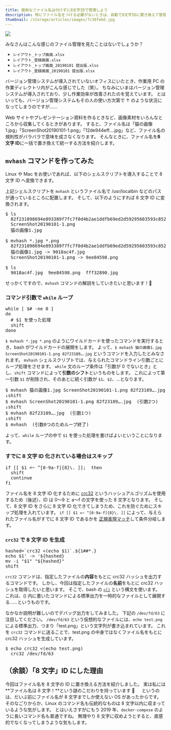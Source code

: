 ```yaml
---
title: 面倒なファイル名は付けずに8文字IDで管理しよう
description: 特にファイル名をつける必要がないときは、自動で8文字IDに置き換えて管理しやすくする方法を紹介します。
thumbnail: /storage/articles/images/7c38fe6d.jpg
---
```


<picture>
  <source type="image/webp" srcset="/storage/articles/images/7c38fe6d.webp 1x,/storage/articles/images/45e49d86.webp 2x">
  <img src="/storage/articles/images/7c38fe6d.jpg" srcset="/storage/articles/images/45e49d86.jpg 2x">
</picture>

みなさんはこんな感じのファイル管理を見たことはないでしょうか？

- `レイアウト_トップ画面.xlsx`
- `レイアウト_登録画面.xlsx`
- `レイアウト_トップ画面_20190101 提出版.xlsx`
- `レイアウト_登録画面_20190101 提出版.xlsx`

バージョン管理システムが導入されていないオフィスにいたとき、作業用 PC の作業ディレクトリ内がこんな感じでした（笑）。
ちなみにいまはバージョン管理システムが導入されており、少し作業効率が改善されたのを覚えています。
とはいっても、バージョン管理システムもその人の使い方次第で ↑ のような状況になってしまうのですが……

Web サイトやプレゼンテーション資料を作るときなど、画像素材をいろんなところから収集してくるときがあります。
すると、ファイル名は「猫の画像 1.jpg」「ScreenShot20190101-1.png」「12de944eff….jpg」など、ファイル名の規則性がバラバラで意味を成さなくなります。
そんなときに、ファイル名を**8 文字 ID**に一括で置き換えて統一する方法を紹介します。

<ol class="table-of-contents"></ol>

<script async src="https://pagead2.googlesyndication.com/pagead/js/adsbygoogle.js"></script>
<!-- ディスプレイ広告 -->
<!-- textlint-disable -->

<ins class="adsbygoogle"
    style="display:block"
    data-ad-client="ca-pub-7008780049786244"
    data-ad-slot="5063315418"
    data-ad-format="auto"
    data-full-width-responsive="true"></ins>

<!-- textlint-enable -->

<script>(adsbygoogle = window.adsbygoogle || []).push({});</script>

## `mvhash` コマンドを作ってみた

Linux や Mac をお使いであれば、以下のシェルスクリプトを導入することで 8 文字 ID へ変換できます。

<script src="https://gist.github.com/Hato6502/9ebb9a6ce2863e9498a5ebea3a3f5c6c.js"></script>

上記シェルスクリプトを `mvhash` というファイル名で /usr/localbin などのパスが通っているところに配置します。
そして、以下のようにすれば 8 文字 ID に変換されます。

<pre class="prettyprint">
$ ls
  82f231898694e893389f7fc7f0d4b2ae1ddfb69ed2d59295603593c8529db673.jpg
  ScreenShot20190101-1.png
  猫の画像1.jpg

$ mvhash *.jpg *.png
  82f231898694e893389f7fc7f0d4b2ae1ddfb69ed2d59295603593c8529db673.jpg -> fff32890.jpg
  猫の画像1.jpg -> 9018ac4f.jpg
  ScreenShot20190101-1.png -> 9ee84598.png

$ ls
  9018ac4f.jpg  9ee84598.png  fff32890.jpg
</pre>

せっかくですので、`mvhash` コマンドの解説をしていきたいと思います！💪

### コマンド引数で `while` ループ

<pre class="prettyprint linenums">
while [ $# -ne 0 ]
do
  # $1 を使った処理
  shift
done
</pre>

`$ mvhash *.jpg *.png` のようにワイルドカードを使ったコマンドを実行するとき、bash がワイルドカードの展開をします。
よって、`$ mvhash 猫の画像1.jpg ScreenShot20190101-1.png 82f23189….jpg` というコマンドを入力したとみなされます。
`mvhash` シェルスクリプトでは、与えられたコマンドライン引数ごとにループ処理をさせます。
`while` 文のループ条件は「引数が 0 でないとき」とし、`shift` コマンドによって**引数のシフト**というものをします。
これによって第一引数 `$1` が削除され、そのあとに続く引数が `$1`、`$2`、…となります。

<pre class="prettyprint linenums">
$ mvhash 猫の画像1.jpg ScreenShot20190101-1.png 82f23189….jpg  (引数3つ)
↓shift
$ mvhash ScreenShot20190101-1.png 82f23189….jpg  (引数2つ)
↓shift
$ mvhash 82f23189….jpg  (引数1つ)
↓shift
$ mvhash  (引数0つのためループ終了)
</pre>

よって、`while` ループの中で `$1` を使った処理を書けばよいということになります。

### すでに 8 文字 ID 化されている場合はスキップ

<pre class="prettyprint linenums">
if [[ $1 =~ ^[0-9a-f]{8}\. ]];  then
  shift
  continue
fi
</pre>

ファイル名を 8 文字 ID 化するために [crc32](https://ja.wikipedia.org/wiki/%E5%B7%A1%E5%9B%9E%E5%86%97%E9%95%B7%E6%A4%9C%E6%9F%BB)
というハッシュアルゴリズムを使用するため（後述）、ID は 0〜9 と a〜f の文字を使った 8 文字となります。
そして、8 文字 ID をさらに 8 文字 ID 化できてしまうため、これを防ぐためにスキップ処理を入れています。
`if [[ $1 =~ ^[0-9a-f]{8}\. ]]` によって、与えられたファイル名がすでに 8 文字 ID であるかを
[正規表現マッチ](https://ja.wikipedia.org/wiki/%E6%AD%A3%E8%A6%8F%E8%A1%A8%E7%8F%BE)して条件分岐します。

### `crc32` で 8 文字 ID を生成

<pre class="prettyprint">
hashed=`crc32 <(echo $1)`.${1##*.}
echo $1' -> '${hashed}
mv -i "$1" "${hashed}"
shift
</pre>

`crc32` コマンドは、指定したファイルの**内容**をもとに crc32 ハッシュを出力するコマンドです。
しかし、今回は指定したファイルの**名前**をもとに crc32 ハッシュを取得したいと思います。
そこで、bash の [`<()`](http://fj.hatenablog.jp/entry/2016/03/06/170907) という構文を使います。
これは、() 内に書いたコマンドによる標準出力を一時的なファイルとして展開する……というものです。

なかなか説明が難しいのでデバッグ出力をしてみました。
下記の `/dev/fd/63` に注目してください。
`/dev/fd/63` という仮想的なファイルには、`echo test.png` による標準出力、つまり「test.png」という文字列が書き込まれています。
これを `crc32` コマンドに送ることで、test.png の中身ではなくファイル名をもとに crc32 ハッシュを生成しています。

<pre class="prettyprint">
$ echo crc32 <(echo test.png)
  crc32 /dev/fd/63
</pre>

## （余談）「8 文字」ID にした理由

今回はファイル名を 8 文字の ID に置き換える方法を紹介しました。
実は私には**ファイル名は 8 文字！**という謎のこだわりを持っています 😤 　
というのは、だいぶ前にファイル名が 8 文字までしか使えない OS があったからです。
そのなごりからか、Linux のコマンド名も伝統的なものは 8 文字以内に収まっているような気がします。
とはいえさすがにもう 2019 年、`docker-compose` のように長いコマンド名も普通ですね。
無理やり 8 文字に収めようとすると、直感的でなくなってしまうような気もします。
